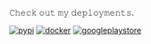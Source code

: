 𝙲𝚑𝚎𝚌𝚔 𝚘𝚞𝚝 𝚖𝚢 𝚍𝚎𝚙𝚕𝚘𝚢𝚖𝚎𝚗𝚝𝚜.

[![pypi](https://img.shields.io/badge/pypi-3775A9?style=for-the-badge&logo=pypi&logoColor=white)](https://pypi.org/user/arthuRHD/)
[![docker](https://img.shields.io/badge/Docker-2CA5E0?style=for-the-badge&logo=docker&logoColor=white)](https://hub.docker.com/u/arichard76)
[![googleplaystore](https://img.shields.io/badge/Google_Play_Store-00AC47?style=for-the-badge&logo=googleplay&logoColor=white)](https://play.google.com/store/apps/developer?id=arthuRHD)
